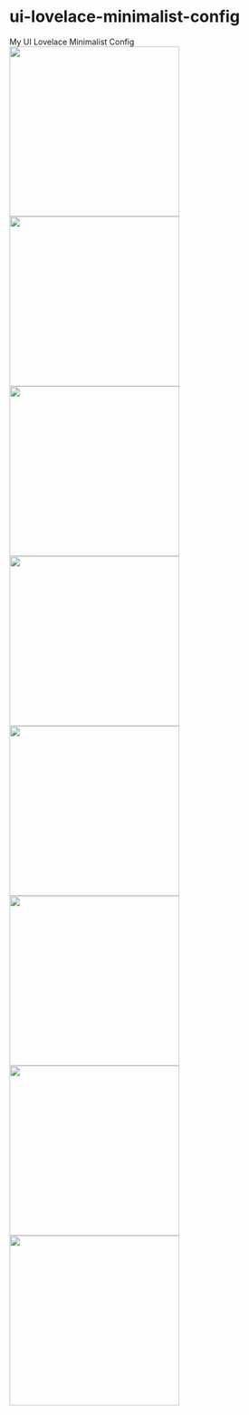 # ui-lovelace-minimalist-config
My UI Lovelace Minimalist Config <br>
<img src="https://github.com/mekenthompson/ui-lovelace-minimalist-config/blob/ba0eccd18d52c267219c6648a296f6832efd920b/mekenthompson-minimalist-1-home.png" width="300">
<img src="https://github.com/mekenthompson/ui-lovelace-minimalist-config/blob/ba0eccd18d52c267219c6648a296f6832efd920b/mekenthompson-minimalist-2-lights.png" width="300">
<img src="https://github.com/mekenthompson/ui-lovelace-minimalist-config/blob/ba0eccd18d52c267219c6648a296f6832efd920b/mekenthompson-minimalist-3-heating.png" width="300">
<img src="https://github.com/mekenthompson/ui-lovelace-minimalist-config/blob/ba0eccd18d52c267219c6648a296f6832efd920b/mekenthompson-minimalist-4-cooling.png" width="300">
<img src="https://github.com/mekenthompson/ui-lovelace-minimalist-config/blob/ba0eccd18d52c267219c6648a296f6832efd920b/mekenthompson-minimalist-5-audio.png" width="300">
<img src="https://github.com/mekenthompson/ui-lovelace-minimalist-config/blob/ba0eccd18d52c267219c6648a296f6832efd920b/mekenthompson-minimalist-6-tv.png" width="300">
<img src="https://github.com/mekenthompson/ui-lovelace-minimalist-config/blob/ba0eccd18d52c267219c6648a296f6832efd920b/mekenthompson-minimalist-7-sensors.png" width="300">
<img src="https://github.com/mekenthompson/ui-lovelace-minimalist-config/blob/ba0eccd18d52c267219c6648a296f6832efd920b/mekenthompson-minimalist-8-automation.png" width="300">
